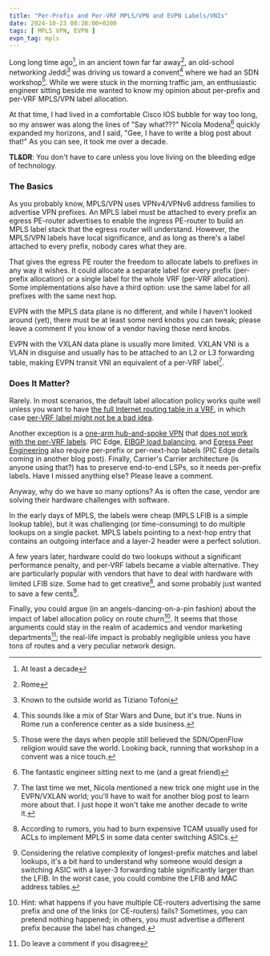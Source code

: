 ```yaml
---
title: "Per-Prefix and Per-VRF MPLS/VPN and EVPN Labels/VNIs"
date: 2024-10-23 08:38:00+0200
tags: [ MPLS VPN, EVPN ]
evpn_tag: mpls
---
```

Long long time ago[^LLTA], in an ancient town far far away[^ROME], an old-school networking Jeddi[^TT] was driving us toward a convent[^TS] where we had an SDN workshop[^SDN]. While we were stuck in the morning traffic jam, an enthusiastic engineer sitting beside me wanted to know my opinion about per-prefix and per-VRF MPLS/VPN label allocation.

At that time, I had lived in a comfortable Cisco IOS bubble for way too long, so my answer was along the lines of "Say what???" Nicola Modena[^NM] quickly expanded my horizons, and I said, "Gee, I have to write a blog post about that!" As you can see, it took me over a decade.
<!--more-->
[^LLTA]: At least a decade
[^ROME]: Rome
[^TT]: Known to the outside world as Tiziano Tofoni
[^TS]: This sounds like a mix of Star Wars and Dune, but it's true. Nuns in Rome run a conference center as a side business.
[^SDN]: Those were the days when people still believed the SDN/OpenFlow religion would save the world. Looking back, running that workshop in a convent was a nice touch.
[^NM]: The fantastic engineer sitting next to me (and a great friend)

**TL&DR**: You don't have to care unless you love living on the bleeding edge of technology.
 
### The Basics

As you probably know, MPLS/VPN uses VPNv4/VPNv6 address families to advertise VPN prefixes. An MPLS label must be attached to every prefix an egress PE-router advertises to enable the ingress PE-router to build an MPLS label stack that the egress router will understand. However, the MPLS/VPN labels have local significance, and as long as there's a label attached to every prefix, nobody cares what they are.

That gives the egress PE router the freedom to allocate labels to prefixes in any way it wishes. It could allocate a separate label for every prefix (per-prefix allocation) or a single label for the whole VRF (per-VRF allocation). Some implementations also have a third option: use the same label for all prefixes with the same next hop.

EVPN with the MPLS data plane is no different, and while I haven't looked around (yet), there must be at least some nerd knobs you can tweak; please leave a comment if you know of a vendor having those nerd knobs.

EVPN with the VXLAN data plane is usually more limited. VXLAN VNI is a VLAN in disguise and usually has to be attached to an L2 or L3 forwarding table, making EVPN transit VNI an equivalent of a per-VRF label[^VNT].

[^VNT]: The last time we met, Nicola mentioned a new trick one might use in the EVPN/VXLAN world; you'll have to wait for another blog post to learn more about that. I just hope it won't take me another decade to write it.

### Does It Matter?

Rarely. In most scenarios, the default label allocation policy works quite well unless you want to have [the full Internet routing table in a VRF](/2012/07/is-it-safe-to-run-internet-in-vrf/), in which case [per-VRF label might not be a bad idea](https://blog.ipspace.net/2013/02/internet-in-vrf-and-lfib-explosion/).

Another exception is a [one-arm hub-and-spoke VPN](/2024/09/hub-spoke-one-arm/) that [does not work with the per-VRF labels](/2024/09/hub-spoke-one-arm/#per-prefix-or-per-vrf-labels). PIC Edge, [EIBGP load balancing](/2013/06/eibgp-load-balancing/), and [Egress Peer Engineering](/2024/10/worth-reading-egress-peer-engineering/) also require per-prefix or per-next-hop labels (PIC Edge details coming in another blog post). Finally, Carrier's Carrier architecture (is anyone using that?) has to preserve end-to-end LSPs, so it needs per-prefix labels. Have I missed anything else? Please leave a comment.

Anyway, why do we have so many options? As is often the case, vendor are solving their hardware challenges with software.

In the early days of MPLS, the labels were cheap (MPLS LFIB is a simple lookup table), but it was challenging (or time-consuming) to do multiple lookups on a single packet. MPLS labels pointing to a next-hop entry that contains an outgoing interface and a layer-2 header were a perfect solution.

A few years later, hardware could do two lookups without a significant performance penalty, and per-VRF labels became a viable alternative. They are particularly popular with vendors that have to deal with hardware with limited LFIB size. Some had to get creative[^TCAM], and some probably just wanted to save a few cents[^L3FIB].

[^TCAM]: According to rumors, you had to burn expensive TCAM usually used for ACLs to implement MPLS in some data center switching ASICs.

[^L3FIB]: Considering the relative complexity of longest-prefix matches and label lookups, it's a bit hard to understand why someone would design a switching ASIC with a layer-3 forwarding table significantly larger than the LFIB. In the worst case, you could combine the LFIB and MAC address tables.

Finally, you could argue (in an angels-dancing-on-a-pin fashion) about the impact of label allocation policy on route churn[^RC]. It seems that those arguments could stay in the realm of academics and vendor marketing departments[^LCD]; the real-life impact is probably negligible unless you have tons of routes and a very peculiar network design.

[^RC]: Hint: what happens if you have multiple CE-routers advertising the same prefix and one of the links (or CE-routers) fails? Sometimes, you can pretend nothing happened; in others, you must advertise a different prefix because the label has changed.

[^LCD]: Do leave a comment if you disagree
